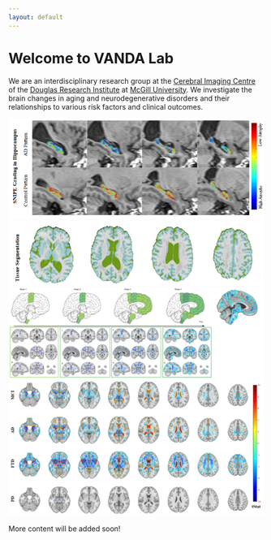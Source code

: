 ```yaml
---
layout: default
---
```


# Welcome to VANDA Lab

We are an interdisciplinary research group at the [Cerebral Imaging Centre](https://douglas.research.mcgill.ca/cerebral-imaging-centre/) of the [Douglas Research Institute](http://douglas.research.mcgill.ca) at [McGill University](https://www.mcgill.ca). We investigate the brain changes in aging and neurodegenerative disorders and their relationships to various risk factors and clinical outcomes. 

<div class="image-slider" id="image-slider">
    <img src="/assets/img7.png" alt="Image 7">
    <img src="/assets/img8.png" alt="Image 8">
    <img src="/assets/img9.png" alt="Image 9">
    <img src="/assets/img10.png" alt="Image 10">
</div>


More content will be added soon!
